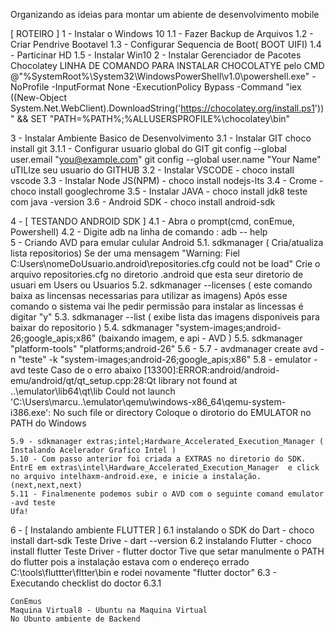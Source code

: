 Organizando as ideias para montar um abiente de desenvolvimento mobile

[ ROTEIRO ]
1 - Instalar o Windows 10 
    1.1 - Fazer Backup de Arquivos
    1.2 - Criar Pendrive Bootavel
    1.3 - Configurar Sequencia de Boot( BOOT UIFI)
    1.4 - Particinar HD
    1.5 - Instalar Win10
2 - Instalar Gerenciador de Pacotes Chocolatey
LINHA DE COMANDO PARA INSTALAR CHOCOLATYE pelo CMD
@"%SystemRoot%\System32\WindowsPowerShell\v1.0\powershell.exe" -NoProfile -InputFormat None -ExecutionPolicy Bypass -Command "iex ((New-Object System.Net.WebClient).DownloadString('https://chocolatey.org/install.ps1'))" && SET "PATH=%PATH%;%ALLUSERSPROFILE%\chocolatey\bin"

3 - Instalar Ambiente Basico de Desenvolvimento
3.1 - Instalar GIT choco install git
      3.1.1 - Configurar usuario global  do GIT 
               git config --global user.email "you@example.com"
               git config --global user.name "Your Name"
               uTILIze seu usuario do GITHUB
3.2 - Instalar VSCODE - choco install vscode
3.3 - Instalar Node JS(NPM) - choco install nodejs-lts 
3.4 - Crome - choco install googlechrome
3.5 - Instalar JAVA - choco install jdk8
      teste com java -version
3.6 - Android SDK - choco install android-sdk

4 - [ TESTANDO ANDROID SDK ]
    4.1 - Abra o prompt(cmd, conEmue, Powershell)
    4.2 - Digite adb na linha de comando : adb -- help  
5 - Criando AVD para emular culular Android
   5.1. sdkmanager ( Cria/atualiza lista repositorios)
        Se der uma mensagem "Warning: Fiel C:Users\nomeDoUsuario\.android\repositories.cfg could not be load"
        Crie o arquivo repositories.cfg no diretorio .android que esta seur diretorio de usuari em Users ou Usuarios 
   5.2. sdkmanager --licenses ( este comando baixa as lincensas necessarias para utilizar as imagens)
        Após esse comando o sistema vai lhe pedir permissão para instalar as lincessas é digitar  "y"
   5.3. sdkmanager --list ( exibe lista das imagens disponiveis para baixar do repositorio )
   5.4. sdkmanager "system-images;android-26;google_apis;x86" (baixando imagem, e api - AVD )
   5.5. sdkmanager "platform-tools" "platforms;android-26"
   5.6 - 
   5.7 - avdmanager create avd -n "teste"  -k "system-images;android-26;google_apis;x86"
   5.8 - emulator -avd teste
        Caso de o erro abaixo
        [13300]:ERROR:android/android-emu/android/qt/qt_setup.cpp:28:Qt library not found at ..\emulator\lib64\qt\lib
        Could not launch 'C:\Users\marcu\..\emulator\qemu\windows-x86_64\qemu-system-i386.exe': No such file or directory
        Coloque o dirotorio do  EMULATOR no PATH do Windows
        
    5.9 - sdkmanager extras;intel;Hardware_Accelerated_Execution_Manager ( Instalando Acelerador Grafico Intel )
    5.10 - Com passo anterior foi criada a EXTRAS no diretorio do SDK. EntrE em extras\intel\Hardware_Accelerated_Execution_Manager  e click no arquivo intelhaxm-android.exe, e inicie a instalação.(next,next,next)
    5.11 - Finalmenente podemos subir o AVD com o seguinte comand emulator -avd teste 
    Ufa!

 6 - [ Instalando ambiente FLUTTER ]
 6.1 instalando o SDK do Dart - choco install dart-sdk
     Teste Drive - dart --version
 6.2 instalando Flutter - choco install flutter
     Teste Driver - flutter doctor
     Tive que setar manulmente o PATH do flutter pois a instalação estava com o endereço errado
     C:\tools\fluttter\fltter\bin e rodei novamente "flutter doctor"
 6.3 - Executando checklist do doctor
       6.3.1  
      
    
    ConEmus
    Maquina Virtual8 - Ubuntu na Maquina Virtual 
    No Ubunto ambiente de Backend
   
     




